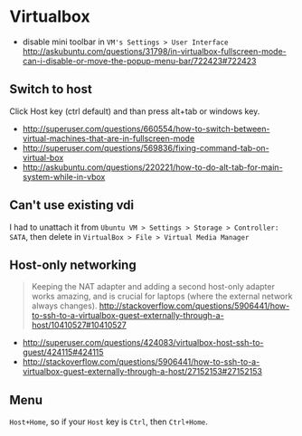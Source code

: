 # Virtualbox

- disable mini toolbar in `VM's Settings > User Interface` http://askubuntu.com/questions/31798/in-virtualbox-fullscreen-mode-can-i-disable-or-move-the-popup-menu-bar/722423#722423

## Switch to host

Click Host key (ctrl default) and than press alt+tab or windows key.

- http://superuser.com/questions/660554/how-to-switch-between-virtual-machines-that-are-in-fullscreen-mode
- http://superuser.com/questions/569836/fixing-command-tab-on-virtual-box
- http://askubuntu.com/questions/220221/how-to-do-alt-tab-for-main-system-while-in-vbox

## Can't use existing vdi

I had to unattach it from `Ubuntu VM > Settings > Storage > Controller: SATA`, then delete in `VirtualBox > File > Virtual Media Manager`

## Host-only networking

> Keeping the NAT adapter and adding a second host-only adapter works amazing, and is crucial for laptops (where the external network always changes).
> http://stackoverflow.com/questions/5906441/how-to-ssh-to-a-virtualbox-guest-externally-through-a-host/10410527#10410527

- http://superuser.com/questions/424083/virtualbox-host-ssh-to-guest/424115#424115
- http://stackoverflow.com/questions/5906441/how-to-ssh-to-a-virtualbox-guest-externally-through-a-host/27152153#27152153

## Menu

`Host+Home`, so if your `Host` key is `Ctrl`, then `Ctrl+Home`.
